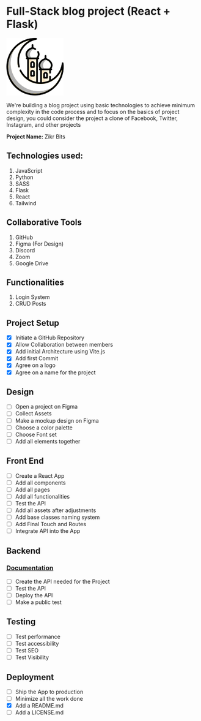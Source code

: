 # Full-Stack blog project (React + Flask)

<img src="./public/logo.png" width="150px" height="150px" />

We're building a blog project using basic technologies to achieve minimum complexity in the code process and to focus on the basics of project design, you could consider the project a clone of Facebook, Twitter, Instagram, and other projects

**Project Name:** Zikr Bits

## Technologies used:

1. JavaScript
2. Python
3. SASS
4. Flask
5. React
7. Tailwind

## Collaborative Tools

1. GitHub
2. Figma (For Design)
3. Discord
4. Zoom
5. Google Drive

## Functionalities

1. Login System
2. CRUD Posts

## Project Setup

- [x] Initiate a GitHub Repository
- [x] Allow Collaboration between members
- [x] Add initial Architecture using Vite.js
- [x] Add first Commit
- [x] Agree on a logo
- [x] Agree on a name for the project

## Design

- [ ] Open a project on Figma
- [ ] Collect Assets
- [ ] Make a mockup design on Figma
- [ ] Choose a color palette
- [ ] Choose Font set
- [ ] Add all elements together

## Front End

- [ ] Create a React App
- [ ] Add all components
- [ ] Add all pages
- [ ] Add all functionalities
- [ ] Test the API
- [ ] Add all assets after adjustments
- [ ] Add base classes naming system
- [ ] Add Final Touch and Routes
- [ ] Integrate API into the App

## Backend
###  <a href="backend\BACKEND.md">Documentation</a>

- [ ] Create the API needed for the Project
- [ ] Test the API
- [ ] Deploy the API
- [ ] Make a public test

## Testing

- [ ] Test performance
- [ ] Test accessibility
- [ ] Test SEO
- [ ] Test Visibility

## Deployment

- [ ] Ship the App to production
- [ ] Minimize all the work done
- [x] Add a README.md
- [ ] Add a LICENSE.md
